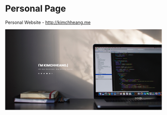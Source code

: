 # Personal Page
Personal Website - http://kimchheang.me

<p align="center">
  <img src="https://github.com/KimchheangHeng/personal-page/blob/master/assets/images/screenshot.PNG" width="850"/>
</p>
